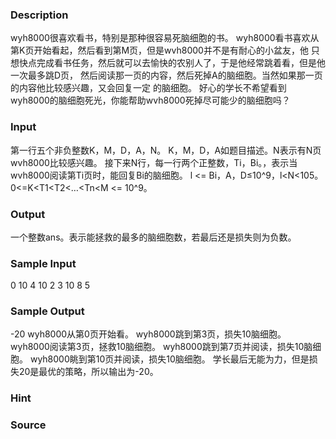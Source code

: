 
### Description
wyh8000很喜欢看书，特别是那种很容易死脑细胞的书。
wyh8000看书喜欢从第K页开始看起，然后看到第M页，但是wvh8000并不是有耐心的小盆友，他
只想快点完成看书任务，然后就可以去愉快的农别人了，于是他经常跳着看，但是他一次最多跳D页，
然后阅读那一页的内容，然后死掉A的脑细胞。当然如果那一页的内容他比较感兴趣，又会回复一定
的脑细胞。
好心的学长不希望看到wyh8000的脑细胞死光，你能帮助wvh8000死掉尽可能少的脑细胞吗？
### Input
第一行五个非负整数K，M，D，A，N。
K，M，D，A如题目描述。N表示有N页wvh8000比较感兴趣。
接下来N行，每一行两个正整数，Ti，Bi。，表示当wvh8000阅读第Ti页时，能回复Bi的脑细胞。
l <= Bi，A，D≤10^9，l<N<105。0<=K<T1<T2<…<Tn<M <= 10^9。
### Output
一个整数ans。表示能拯救的最多的脑细胞数，若最后还是损失则为负数。
### Sample Input
0 10 4 10 2
3 10
8 5
### Sample Output
-20
wyh8000从第0页开始看。
wyh8000跳到第3页，损失10脑细胞。
wyh8000阅读第3页，拯救10脑细胞。
wyh8000跳到第7页并阅读，损失10脑细胞。
wyh8000眺到第10页并阅读，损失10脑细胞。
学长最后无能为力，但是损失20是最优的策略，所以输出为-20。
### Hint

### Source
